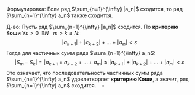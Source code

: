 Формулировка:
 Если ряд $\sum_{n=1}^{\infty} |a_n|$ сходится, то ряд $\sum_{n=1}^{\infty} a_n$ также сходится.

Д-во:
Пусть ряд $\sum_{n=1}^{\infty} |a_n|$ сходится. По **критерию Коши**  $\forall{\varepsilon > 0}~~\exists{N}~~$ $m > k \ge N$:
$$|a_{k+1}| + |a_{k+2}| + \dots + |a_m| < \varepsilon$$Тогда для частичных сумм ряда $\sum_{n=1}^{\infty} a_n$:$$|S_m - S_k| = |a_{k+1} + a_{k+2} + \dots + a_m| \le |a_{k+1}| + |a_{k+2}| + \dots + |a_m| < \varepsilon$$
Это означает, что последовательность частичных сумм ряда $\sum_{n=1}^{\infty} a_n$ удовлетворяет **критерию Коши**, а значит, ряд $\sum_{n=1}^{\infty} a_n$ сходится. $~~~ \square$
